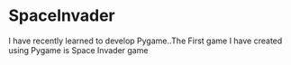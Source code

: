# SpaceInvader
I have recently learned to develop Pygame..The First game I have created using Pygame is Space Invader game

